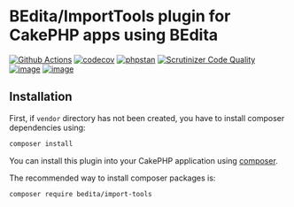 # BEdita/ImportTools plugin for CakePHP apps using BEdita

[![Github Actions](https://github.com/bedita/import-tools/workflows/php/badge.svg)](https://github.com/bedita/import-tools/actions?query=workflow%3Aphp)
[![codecov](https://codecov.io/gh/bedita/import-tools/branch/master/graph/badge.svg)](https://codecov.io/gh/bedita/import-tools)
[![phpstan](https://img.shields.io/badge/PHPStan-level%200-brightgreen.svg)](https://phpstan.org)
[![Scrutinizer Code Quality](https://scrutinizer-ci.com/g/bedita/import-tools/badges/quality-score.png?b=master)](https://scrutinizer-ci.com/g/bedita/import-tools/?branch=master)
[![image](https://img.shields.io/packagist/v/bedita/import-tools.svg?label=stable)](https://packagist.org/packages/bedita/import-tools)
[![image](https://img.shields.io/github/license/bedita/import-tools.svg)](https://github.com/bedita/import-tools/blob/master/LICENSE.LGPL)

## Installation

First, if `vendor` directory has not been created, you have to install composer dependencies using:

```bash
composer install
```

You can install this plugin into your CakePHP application using [composer](http://getcomposer.org).

The recommended way to install composer packages is:

```bash
composer require bedita/import-tools
```
